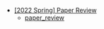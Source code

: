 * [\[2022 Spring\] Paper Review](paper-review/README.md) 
    * [paper_review](paper-review/2022-spring/paper_review.md)
